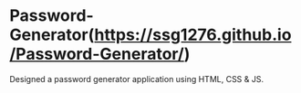 # Password-Generator(https://ssg1276.github.io/Password-Generator/)
Designed a password generator application using HTML, CSS & JS.
